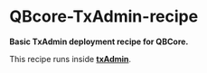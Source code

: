 # QBcore-TxAdmin-recipe

**Basic TxAdmin deployment recipe for QBCore.**

This recipe runs inside [**txAdmin**](https://github.com/tabarra/txAdmin).
